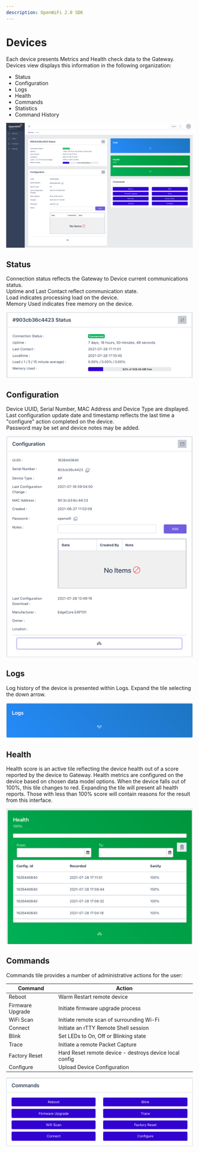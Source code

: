 ```yaml
---
description: OpenWiFi 2.0 SDK
---
```


# Devices

Each device presents Metrics and Health check data to the Gateway. Devices view displays this information in the following organization:

* Status
* Configuration
* Logs
* Health
* Commands
* Statistics
* Command History

![Initial Device View](<../../../.gitbook/assets/Screen Shot 2021-07-28 at 5.15.03 PM.png>)

## Status

Connection status reflects the Gateway to Device current communications status.\
Uptime and Last Contact reflect communication state.\
Load indicates processing load on the device.\
Memory Used indicates free memory on the device.

![Device Status](<../../../.gitbook/assets/Screen Shot 2021-07-28 at 5.17.59 PM.png>)

## Configuration

Device UUID, Serial Number, MAC Address and Device Type are displayed.\
Last configuration update date and timestamp reflects the last time a "configure" action completed on the device.\
Password may be set and device notes may be added.

![Device view Configuration Panel](<../../../.gitbook/assets/Screen Shot 2021-07-28 at 5.21.07 PM.png>)

## Logs

Log history of the device is presented within Logs. Expand the tile selecting the down arrow.

![](<../../../.gitbook/assets/Screen Shot 2021-07-28 at 5.25.29 PM.png>)

## Health

Health score is an active tile reflecting the device health out of a score reported by the device to Gateway. Health metrics are configured on the device based on chosen data model options. When the device falls out of 100%, this tile changes to red. Expanding the tile will present all health reports. Those with less than 100% score will contain reasons for the result from this interface.

![](<../../../.gitbook/assets/Screen Shot 2021-07-28 at 5.24.00 PM.png>)

## Commands

Commands tile provides a number of administrative actions for the user:

| Command          | Action                                                  |
| ---------------- | ------------------------------------------------------- |
| Reboot           | Warm Restart remote device                              |
| Firmware Upgrade | Initiate firmware upgrade process                       |
| WiFi Scan        | Initiate remote scan of surrounding Wi-Fi               |
| Connect          | Initiate an rTTY Remote Shell session                   |
| Blink            | Set LEDs to On, Off or Blinking state                   |
| Trace            | Initiate a remote Packet Capture                        |
| Factory Reset    | Hard Reset remote device - destroys device local config |
| Configure        | Upload Device Configuration                             |

![Commands Tile](<../../../.gitbook/assets/Screen Shot 2021-07-28 at 5.25.50 PM.png>)
